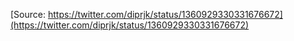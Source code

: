 [Source: https://twitter.com/diprjk/status/1360929330331676672](https://twitter.com/diprjk/status/1360929330331676672)